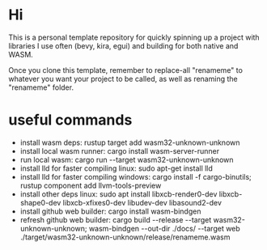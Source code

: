 # Hi

This is a personal template repository for quickly spinning up a project with libraries I use often (bevy, kira, egui) and building for both native and WASM.

Once you clone this template, remember to replace-all "renameme" to whatever you want your project to be called, as well as renaming the "renameme" folder.

# useful commands
- install wasm deps: rustup target add wasm32-unknown-unknown
- install local wasm runner: cargo install wasm-server-runner
- run local wasm: cargo run --target wasm32-unknown-unknown
- install lld for faster compiling linux: sudo apt-get install lld
- install lld for faster compiling windows: cargo install -f cargo-binutils; rustup component add llvm-tools-preview
- install other deps linux: sudo apt install libxcb-render0-dev libxcb-shape0-dev libxcb-xfixes0-dev libudev-dev libasound2-dev
- install github web builder: cargo install wasm-bindgen
- refresh github web builder: cargo build --release --target wasm32-unknown-unknown; wasm-bindgen --out-dir ./docs/ --target web ./target/wasm32-unknown-unknown/release/renameme.wasm
